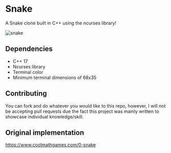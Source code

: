 # Snake
A Snake clone built in C++ using the ncurses library!


![snake](https://github.com/mikeTwoTimes/snake/assets/135299307/4268e74d-d835-424b-a26d-be6d6894e5b4)

## Dependencies
- C++ 17
- Ncurses library
- Terminal color
- Minimum terminal dimensions of 68x35

## Contributing
You can fork and do whatever you would like to this repo, however, I will not be 
accepting pull requests due the fact this project was mainly written to showcase
individual knowledge/skill.

## Original implementation
https://www.coolmathgames.com/0-snake

